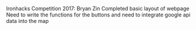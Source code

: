 Ironhacks Competition 2017: Bryan Zin 
Completed basic layout of webpage
Need to write the functions for the buttons and need to integrate google api data into the map